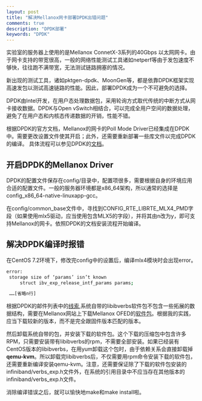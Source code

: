 ```yaml
---
layout: post
title: "解决Mellanox网卡部署DPDK出错问题"
comments: true
description: "DPDK部署"
keywords: "DPDK"
---
```


实验室的服务器上使用的是Mellanox ConnetX-3系列的40Gbps 以太网网卡。由于网卡支持的带宽很高，一般的网络性能测试工具诸如netperf等由于发包速度不够快，往往跑不满带宽，无法测试链路拥塞的情况。

新出现的测试工具，诸如pktgen-dpdk、MoonGen等，都是依靠DPDK框架实现高速发包以测试高速链路的性能。因此，部署DPDK成为一个不可避免的选择。

DPDK由Intel开发，在用户态处理数据包，采用轮询方式取代传统的中断方式从网卡接收数据。DPDK与Open vSwitch相结合，可以完成全用户空间的数据处理，避免了在用户态和内核态传递数据的开销，性能不错。

根据DPDK的官方文档，Mellanox的网卡的Poll Mode Driver已经集成在DPDK中。需要更改设置文件使其开启；此外，还需要重新部署一些库文件以完成DPDK的编译。
具体流程可以参见DPDK的[文档](http://dpdk.org/doc/guides/linux_gsg/build_dpdk.html)。

## 开启DPDK的Mellanox Driver
DPDK的配置文件保存在config/目录中，配置项很多，需要根据自身的环境应用合适的配置文件。一般的服务器环境都是x86_64架构，所以通常的选择是config_x86_64-native-linuxapp-gcc。

在config/common_base文件中，寻找到CONFIG_RTE_LIBRTE_MLX4_PMD字段（如果使用mlx5驱动，应当使用包含MLX5的字段），并将其由n改为y，即可支持Mellanox的网卡。依照DPDK的文档安装流程开始编译。

## 解决DPDK编译时报错
在CentOS 7.2环境下，修改完config中的设置后，编译mlx4模块时会出现error。

```bash
error:
 storage size of ‘params’ isn’t known
     struct ibv_exp_release_intf_params params;

 ……[省略n行]
```

根据DPDK的邮件列表中的[线索](http://dpdk.org/ml/archives/dev/2015-November/027797.html),系统自带的libibverbs软件包不包含一些拓展的数据结构，需要在Mellanox网站上下载Mellanox OFED的[软件包](http://www.mellanox.com/page/mlnx_ofed_matrix?mtag=linux_sw_drivers)。根据我的实践，应当下载较新的版本，而不是完全跟固件版本匹配的版本。

然后卸载系统自带的包，并安装下载的软件包。这个下载的压缩包中包含许多RPM，只需要安装带有libibverbs的rpm，不需要全部安装。如果已经装有CentOS版本的libibverbs，在用yum卸载这个包时，由于依赖关系会直接卸载掉**qemu-kvm**。所以卸载完libibverbs后，不仅需要用rpm命令安装下载的软件包，还需要重新编译安装qemu-kvm。注意，还需要保证除了下载的软件包安装的infiniband/verbs_exp.h文件外，在系统的引用目录中不应当存在其他版本的infiniband/verbs_exp.h文件。

消除编译错误之后，就可以愉快地make和make install啦。